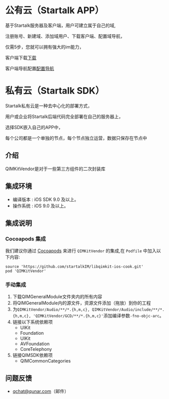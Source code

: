公有云（Startalk APP）
=====
基于Startalk服务器及客户端，用户可建立属于自己的域,

注册账号、新建域、添加域用户、下载客户端、配置域导航，

仅需5步，您就可以拥有强大的im能力，

客户端下载[下载](https://im.qunar.com/new/#/download)

客户端导航配置[配置导航](https://im.qunar.com/new/#/platform/access_guide/manage_nav?id=manage_nav_mb)

私有云（Startalk SDK）
=====
Startalk私有云是一种去中心化的部署方式，

用户或企业将Startalk后端代码完全部署在自己的服务器上，

选择SDK嵌入自己的APP中，

每个公司都是一个单独的节点，每个节点独立运营，数据只保存在节点中

## 介绍

QIMKitVendor是对于一些第三方组件的二次封装库

## 集成环境
* 编译版本 : iOS SDK 9.0 及以上。
* 操作系统 : iOS 9.0 及以上。

## 集成说明

### Cocoapods 集成

我们建议你通过 [Cocoapods](https://cocoapods.org/) 来进行 `QIMKitVendor` 的集成,在 `Podfile` 中加入以下内容:

```shell
source 'https://github.com/startalkIM/libqimkit-ios-cook.git'
pod 'QIMKitVendor'
```

### 手动集成

1. 下载QIMGeneralModule文件夹内的所有内容
2. 将QIMGeneralModule内的源文件，资源文件添加（拖放）到你的工程
3. 为`QIMKitVendor/Audio/**/*.{h,m,c}, QIMKitVendor/Audio/include/**/*.{h,m,c}, 'QIMKitVendor/GCD/**/*.{h,m,c}'`添加编译参数`-fno-objc-arc`。
4. 链接以下系统依赖项
    * UIKit
    * Foundation
    * UIKit
    * AVFoundation
    * CoreTelephony
5. 链接QIMSDK依赖项
    * QIMCommonCategories
    
## 问题反馈

-   qchat@qunar.com（邮件）
